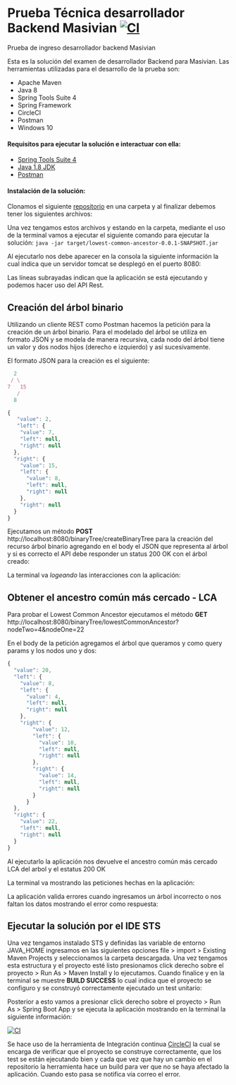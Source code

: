 # Prueba Técnica desarrollador Backend Masivian [![CI](https://circleci.com/gh/carloselt/Prueba-Backend-Masivian.svg?style=shield&circle-token=:circle-token)](https://circleci.com/gh/carloselt/Prueba-Backend-Masivian)
  
Prueba de ingreso desarrollador backend Masivian

Esta es la solución del examen de desarrollador Backend para Masivian.
Las herramientas utilizadas para el desarrollo de la prueba son:
   - Apache Maven
   - Java 8
   - Spring Tools Suite 4
   - Spring Framework
   - CircleCI
   - Postman
   - Windows 10
   
#### Requisitos para ejecutar la solución e interactuar con ella:
   - [Spring Tools Suite 4](https://spring.io/tools)
   - [Java 1.8 JDK](https://www.oracle.com/technetwork/java/javase/downloads/jdk8-downloads-2133151.html)
   - [Postman](https://www.getpostman.com/downloads)



#### Instalación de la solución:

Clonamos el siguiente [repositorio](https://github.com/carloselt/Prueba-Backend-Masivian) en una carpeta y al finalizar debemos tener los siguientes archivos:

Una vez tengamos estos archivos y estando en la carpeta, mediante el uso de la terminal vamos a ejecutar el siguiente comando para ejecutar la solución: 
`java -jar target/lowest-common-ancestor-0.0.1-SNAPSHOT.jar`

Al ejecutarlo nos debe aparecer en la consola la siguiente información la cual indica que un servidor tomcat se desplegó en el puerto 8080:

Las líneas subrayadas indican que la aplicación se está ejecutando y podemos hacer uso del API Rest.

## Creación del árbol binario

Utilizando un cliente REST como Postman hacemos la petición para la creación de un árbol binario. Para el modelado del árbol se utiliza en formato JSON y se modela de manera recursiva, cada nodo del árbol tiene un valor y dos nodos hijos (derecho e izquierdo) y así sucesivamente. 

El formato JSON para la creación es el siguiente:

```javascript
  2
 / \
7   15
   /
  8
```  
```javascript
{
   "value": 2,
   "left": {
    "value": 7,
    "left": null,
    "right": null
  },
  "right": {
    "value": 15,
    "left": {
      "value": 8,
      "left": null,
      "right": null
    },
    "right": null
  }
}
```
Ejecutamos un método **POST** http://localhost:8080/binaryTree/createBinaryTree para la creación del recurso árbol binario agregando en el body el JSON que representa al árbol y si es correcto el API debe responder un status 200 OK con el árbol creado:

La terminal va *logeando* las interacciones con la aplicación:

## Obtener el ancestro común más cercado - LCA 

Para probar el Lowest Common Ancestor ejecutamos el método **GET** http://localhost:8080/binaryTree/lowestCommonAncestor?nodeTwo=4&nodeOne=22 

En el body de la petición agregamos el árbol que queramos y como query params y los nodos uno y dos:

```javascript
{
  "value": 20,
  "left": {
    "value": 8,
    "left": {
      "value": 4,
      "left": null,
      "right": null
    },
    "right": {
        "value": 12,
        "left": {
          "value": 10,
          "left": null,
          "right": null
        },
        "right": {
          "value": 14,
          "left": null,
          "right": null
        }
      }
  },
  "right": {
    "value": 22,
    "left": null,
    "right": null
  }
}
```
Al ejecutarlo la aplicación nos devuelve el ancestro común más cercado LCA del arbol y el estatus 200 OK

La terminal va mostrando las peticiones hechas en la aplicación:


La aplicación valida errores cuando ingresamos un árbol incorrecto o nos faltan los datos mostrando el error como respuesta:




## Ejecutar la solución por el IDE STS
Una vez tengamos instalado STS y definidas las variable de entorno JAVA_HOME ingresamos en las siguientes opciones file > import > Existing Maven Projects y seleccionamos la carpeta descargada.
Una vez tengamos esta estructura y el proyecto esté listo presionamos click derecho sobre el proyecto > Run As > Maven Install y lo ejecutamos. Cuando finalice y en la terminal se muestre **BUILD SUCCESS** lo cual indica que el proyecto se configuro y se construyó correctamente ejecutado un test unitario: 

Posterior a esto vamos a presionar click derecho sobre el proyecto > Run As > Spring Boot App y se ejecuta la aplicación mostrando en la terminal la siguiente información: 

[![CI](https://circleci.com/gh/carloselt/Prueba-Backend-Masivian.svg?style=shield&circle-token=:circle-token)](https://circleci.com/gh/carloselt/Prueba-Backend-Masivian)

Se hace uso de la herramienta de Integración continua [CircleCI](https://circleci.com/) la cual se encarga de verificar que el proyecto se construye correctamente, que los test se están ejecutando bien y cada que vez que hay un cambio en el repositorio la herramienta hace un build para ver que no se haya afectado la aplicación. Cuando esto pasa se notifica vía correo el error.




